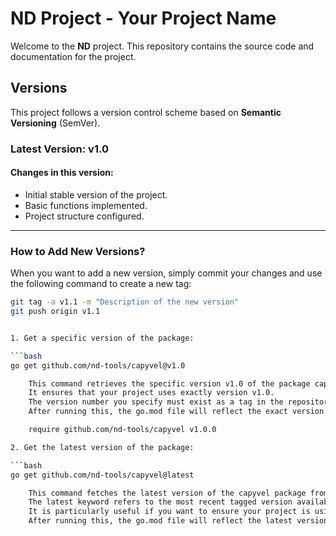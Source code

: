 # ND Project - Your Project Name

Welcome to the **ND** project. This repository contains the source code and documentation for the project.

## Versions

This project follows a version control scheme based on **Semantic Versioning** (SemVer).

### Latest Version: v1.0

#### Changes in this version:
- Initial stable version of the project.
- Basic functions implemented.
- Project structure configured.
  



---

### How to Add New Versions?

When you want to add a new version, simply commit your changes and use the following command to create a new tag:

```bash
git tag -a v1.1 -m "Description of the new version"
git push origin v1.1


1. Get a specific version of the package:

```bash
go get github.com/nd-tools/capyvel@v1.0

    This command retrieves the specific version v1.0 of the package capyvel from the GitHub repository github.com/nd-tools/capyvel.
    It ensures that your project uses exactly version v1.0.
    The version number you specify must exist as a tag in the repository (for example, v1.0, v1.1, etc.).
    After running this, the go.mod file will reflect the exact version v1.0 of the package, for example:

    require github.com/nd-tools/capyvel v1.0.0

2. Get the latest version of the package:

```bash
go get github.com/nd-tools/capyvel@latest

    This command fetches the latest version of the capyvel package from the repository.
    The latest keyword refers to the most recent tagged version available in the repository, which might be the latest stable release.
    It is particularly useful if you want to ensure your project is using the most up-to-date version of a package.
    After running this, the go.mod file will reflect the latest version of the package (e.g., v1.1.0 if that is the most recent release).